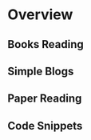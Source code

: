 # Overview

## Books Reading

## Simple Blogs

## Paper Reading

## Code Snippets

<a href="https://stackbystack.github.io/code_snippet/"></a>